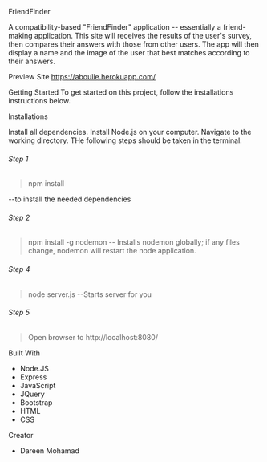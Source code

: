 FriendFinder

A compatibility-based "FriendFinder" application -- essentially a friend-making application. This site will receives the results of the user's survey, then compares their answers with those from other users. The app will then display a name and the image of the user that best matches according to their answers.

Preview Site
https://aboulie.herokuapp.com/

Getting Started
To get started on this project, follow the installations instructions below.

Installations

Install all dependencies. Install Node.js on your computer. Navigate to the working directory. THe following steps should be taken in the terminal:

###### Step 1
> npm install

--to install the needed dependencies


###### Step 2
> npm install -g nodemon
-- Installs nodemon globally; if any files change, nodemon will restart the node application.


###### Step 4
> node server.js
--Starts server for you


###### Step 5
> Open browser to http://localhost:8080/

Built With
* Node.JS
* Express
* JavaScript
* JQuery
* Bootstrap
* HTML
* CSS


Creator
* Dareen Mohamad